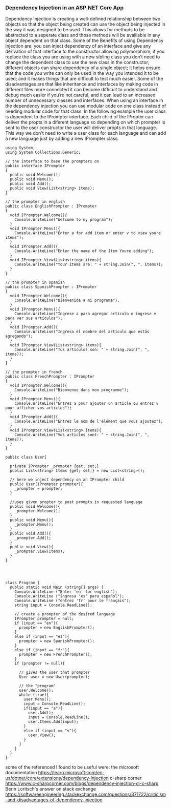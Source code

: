 ### Dependency Injection in an ASP.NET Core App

Dependency Injection is creating a well-defined relationship between two objects so that the object being created can use the object being injected in the way it was designed to be used. This allows for methods 
to be abstracted to a seperate class and those methods will be availiable in any object dependent on that class. Some of the Benefits of using Dependency Injection are: you can inject dependency of an interface 
and give any derivation of that interface to the constructor allowing polymorphism; if you replace the class you are using with a new sibling class you don’t need to change the dependent class to use the new class 
in the constructor; different objects can share dependency of a single object; it helps ensure that the code you write can only be used in the way you intended it to be used; and it makes things that are difficult 
to test much easier. Some of the disadvantages are that like inheritance and interfaces by making code in different files more connected it can become difficult to understand and debug much easier if you’re not 
careful, and it can lead to an increased number of unnecessary classes and interfaces. 
When using an interface in the dependency injection you can use modular code on one class instead of needing modular code for that class. In the following example the user class is dependent to the IPrompter interface. 
Each child of the IPropter can deliver the propts in a diferent language so depending on which prompter is sent to the user constructor the user will deliver propts in that language. This way we don't need to write a 
user class for each language and can add a new language just by adding a new IPrompter class.
```
using System;
using System.Collections.Generic;

// the interface to base the prompters on
public interface IPrompter
{
  public void Welcome();
  public void Menu();
  public void Add();
  public void View(List<string> items);
}

// the prompter in english
public class EnglishPrompter : IPrompter
{
  void IPrompter.Welcome(){
    Console.WriteLine("Welcome to my program");
  }
  void IPrompter.Menu(){
    Console.WriteLine("Enter a for add item or enter v to view youre items");
  }
  void IPrompter.Add(){
    Console.WriteLine("Enter the name of the Item Youre adding");
  }
  void IPrompter.View(List<string> items){
    Console.WriteLine("Your items are: " + string.Join(", ", items));
  }
}

// the prompter in spanish
public class SpanishPrompter : IPrompter
{
  void IPrompter.Welcome(){
    Console.WriteLine("Bienvenida a mi programa");
  }
  void IPrompter.Menu(){
    Console.WriteLine("Ingrese a para agregar artículo o ingrese v para ver sus artículos");
  }
  void IPrompter.Add(){
    Console.WriteLine("Ingresa el nombre del artículo que estás agregando");
  }
  void IPrompter.View(List<string> items){
    Console.WriteLine("Tus artículos son: " + string.Join(", ", items));
  }
}

// the prompter in french
public class FrenchPrompter : IPrompter
{
  void IPrompter.Welcome(){
    Console.WriteLine("Bienvenue dans mon programme");
  }
  void IPrompter.Menu(){
    Console.WriteLine("Entrez a pour ajouter un article ou entrez v pour afficher vos articles");
  }
  void IPrompter.Add(){
    Console.WriteLine("Entrez le nom de l'élément que vous ajoutez");
  }
  void IPrompter.View(List<string> items){
    Console.WriteLine("Vos articles sont: " + string.Join(", ", items));
  }
}

public class User{

  private IPrompter _prompter {get; set;}
  public List<string> Items {get; set;} = new List<string>();
  
  // here we inject dependency on an IPrompter child
  public User(IPrompter prompter){
    _prompter = prompter;
  }

  //uses given propter to post prompts in requested language
  public void Welcome(){
    _prompter.Welcome();
  }
  public void Menu(){
    _prompter.Menu();
  }
  public void Add(){
    _prompter.Add();
  }
  public void View(){
    _prompter.View(Items);
  }
}




class Program {
  public static void Main (string[] args) {
    Console.WriteLine ("Enter 'en' for english");
    Console.WriteLine ("ingresa 'es' para español");
    Console.WriteLine ("entrez 'fr' pour le français");
    string input = Console.ReadLine();

    // create a prompter of the desired language
    IPrompter prompter = null;
    if (input == "en"){
      prompter = new EnglishPrompter();
    }
    else if (input == "es"){
      prompter = new SpanishPrompter();
    }
    else if (input == "fr"){
      prompter = new FrenchPrompter();
    }
    if (prompter != null){

      // gives the user that prompter
      User user = new User(prompter);

      // the "program"
      user.Welcome();
      while (true){
        user.Menu();
        input = Console.ReadLine();
        if(input == "a"){
          user.Add();
          input = Console.ReadLine();
          user.Items.Add(input);
        }
        else if (input == "v"){
          user.View();
        }
      }      
    }
  }
}
```
some of the referenced I found to be useful were:
the microsoft documentation
https://learn.microsoft.com/en-us/dotnet/core/extensions/dependency-injection
c-sharp corner
https://www.c-sharpcorner.com/blogs/dependency-injection-di-c-sharp
Berin Loritsch's answer on stack exchange
https://softwareengineering.stackexchange.com/questions/371722/criticism-and-disadvantages-of-dependency-injection

